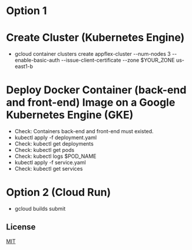 # Option 1
# Create Cluster (Kubernetes Engine)
- gcloud container clusters create appflex-cluster --num-nodes 3 --enable-basic-auth --issue-client-certificate --zone $YOUR_ZONE us-east1-b

# Deploy Docker Container (back-end and front-end) Image on a Google Kubernetes Engine (GKE)
- Check: Containers back-end and front-end must existed.
- kubectl apply -f deployment.yaml
- Check: kubectl get deployments
- Check: kubectl get pods
- Check: kubectl logs $POD_NAME
- kubectl apply -f service.yaml
- Check: kubectl get services

# Option 2 (Cloud Run)
- gcloud builds submit

## License
[MIT](https://choosealicense.com/licenses/mit/)